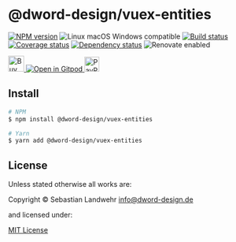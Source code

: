 <!-- TITLE/ -->
# @dword-design/vuex-entities
<!-- /TITLE -->

<!-- BADGES/ -->
[![NPM version](https://img.shields.io/npm/v/@dword-design/vuex-entities.svg)](https://npmjs.org/package/@dword-design/vuex-entities)
![Linux macOS Windows compatible](https://img.shields.io/badge/os-linux%20%7C%C2%A0macos%20%7C%C2%A0windows-blue)
[![Build status](https://img.shields.io/github/workflow/status/dword-design/vuex-entities/build)](https://github.com/dword-design/vuex-entities/actions)
[![Coverage status](https://img.shields.io/coveralls/dword-design/vuex-entities)](https://coveralls.io/github/dword-design/vuex-entities)
[![Dependency status](https://img.shields.io/david/dword-design/vuex-entities)](https://david-dm.org/dword-design/vuex-entities)
![Renovate enabled](https://img.shields.io/badge/renovate-enabled-brightgreen)

<a href="https://www.buymeacoffee.com/dword">
  <img
    src="https://www.buymeacoffee.com/assets/img/guidelines/download-assets-sm-2.svg"
    alt="Buy Me a Coffee"
    height="32"
  >
</a><a href="https://gitpod.io/#https://github.com/dword-design/vuex-entities">
  <img src="https://gitpod.io/button/open-in-gitpod.svg" alt="Open in Gitpod">
</a>
<a href="https://paypal.me/SebastianLandwehr">
  <img
    src="https://upload.wikimedia.org/wikipedia/commons/b/b5/PayPal.svg"
    alt="PayPal"
    height="30"
  >
</a>
<!-- /BADGES -->

<!-- DESCRIPTION/ -->

<!-- /DESCRIPTION -->

<!-- INSTALL/ -->
## Install

```bash
# NPM
$ npm install @dword-design/vuex-entities

# Yarn
$ yarn add @dword-design/vuex-entities
```
<!-- /INSTALL -->

<!-- LICENSE/ -->
## License

Unless stated otherwise all works are:

Copyright &copy; Sebastian Landwehr <info@dword-design.de>

and licensed under:

[MIT License](https://opensource.org/licenses/MIT)
<!-- /LICENSE -->
